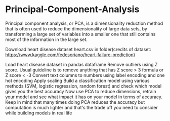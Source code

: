 # Principal-Component-Analysis
Principal component analysis, or PCA, is a dimensionality reduction method that is often used to reduce the dimensionality of large data sets, by transforming a large set of variables into a smaller one that still contains most of the information in the large set.

Download heart disease dataset heart.csv in folder(credits of dataset:  https://www.kaggle.com/fedesoriano/heart-failure-prediction)

Load heart disease dataset in pandas dataframe
Remove outliers using Z score. Usual guideline is to remove anything that has Z score > 3 formula or Z score < -3
Convert text columns to numbers using label encoding and one hot encoding
Apply scaling
Build a classification model using various methods (SVM, logistic regression, random forest) and check which model gives you the best accuracy
Now use PCA to reduce dimensions, retrain your model and see what impact it has on your model in terms of accuracy. Keep in mind that many times doing PCA reduces the accuracy but computation is much lighter and that's the trade off you need to consider while building models in real life






 
